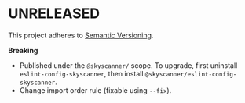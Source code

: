 # UNRELEASED

This project adheres to [Semantic Versioning](http://semver.org/).

**Breaking**

- Published under the `@skyscanner/` scope. To upgrade, first uninstall `eslint-config-skyscanner`, then install `@skyscanner/eslint-config-skyscanner`.
- Change import order rule (fixable using `--fix`).
